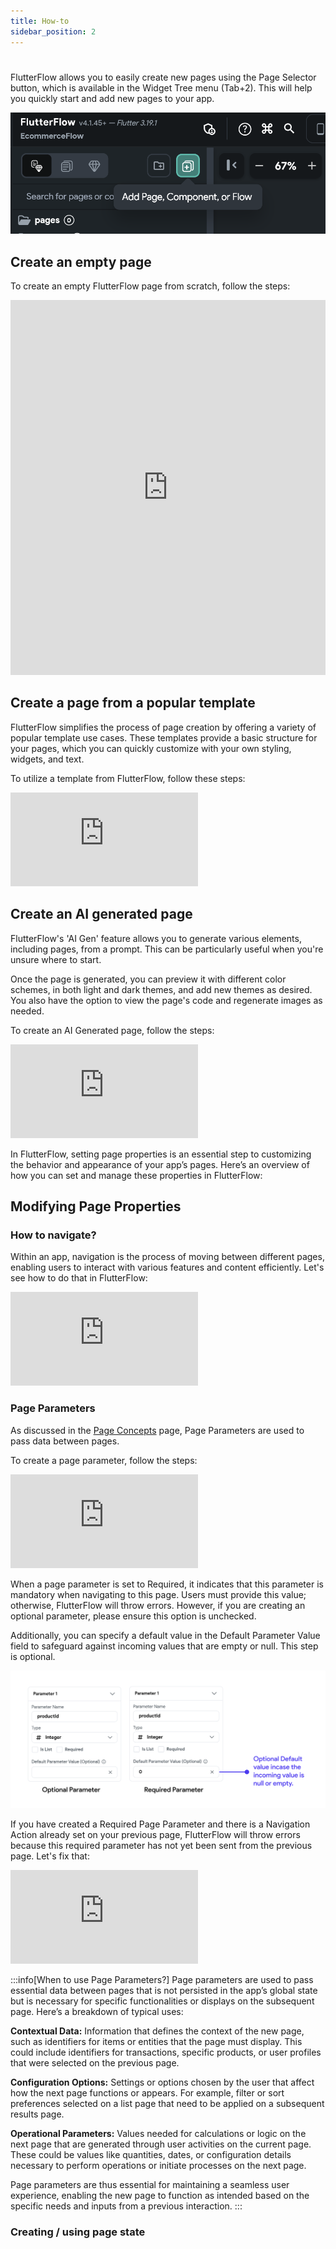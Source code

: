 ```yaml
---
title: How-to
sidebar_position: 2
---
```


#

FlutterFlow allows you to easily create new pages using the Page Selector
button, which is available in the Widget Tree menu (Tab+2). This will help you
quickly start and add new pages to your app.

![page-selector.png](imgs%2Fpage-selector.png)

## Create an empty page

To create an empty FlutterFlow page from scratch, follow the steps:

<iframe src="https://demo.arcade.software/rtOPRXVUByUAXxUynd8T?embed&show_copy_link=true" title="app.flutterflow.io/authentication" frameborder="0" loading="lazy" webkitallowfullscreen mozallowfullscreen allowfullscreen allow="clipboard-write" width="100%" height="600"></iframe>

## Create a page from a popular template

FlutterFlow simplifies the process of page creation by offering a variety of
popular template use cases. These templates provide a basic structure for your
pages, which you can quickly customize with your own styling, widgets, and text.

To utilize a template from FlutterFlow, follow these steps:

<div style={{
    position: 'relative',
    paddingBottom: 'calc(56.67989417989418% + 41px)', // Keeps the aspect ratio and additional padding
    height: 0,
    width: '100%'
}}>
    <iframe 
        src="https://demo.arcade.software/bkaz68ipgi497Pf4v8EB?embed&show_copy_link=true"
        title="Create a page from a popular template"
        style={{
            position: 'absolute',
            top: 0,
            left: 0,
            width: '100%',
            height: '100%',
            colorScheme: 'light'
        }}
        frameborder="0"
        loading="lazy"
        webkitAllowFullScreen
        mozAllowFullScreen
        allowFullScreen
        allow="clipboard-write">
    </iframe>
</div>

## Create an AI generated page

FlutterFlow's 'AI Gen' feature allows you to generate various elements,
including pages, from a prompt. This can be particularly useful when you're
unsure where to start.

Once the page is generated, you can preview it with different color schemes, in
both light and dark themes, and add new themes as desired. You also have the
option to view the page's code and regenerate images as needed.

To create an AI Generated page, follow the steps:

<div style={{
    position: 'relative',
    paddingBottom: 'calc(56.67989417989418% + 41px)', // Keeps the aspect ratio and additional padding
    height: 0,
    width: '100%'
}}>
    <iframe 
        src="https://demo.arcade.software/hLpE44TVjb72rzTTpxRK?embed&show_copy_link=true"
        title="Create an AI generated page"
        style={{
            position: 'absolute',
            top: 0,
            left: 0,
            width: '100%',
            height: '100%',
            colorScheme: 'light'
        }}
        frameborder="0"
        loading="lazy"
        webkitAllowFullScreen
        mozAllowFullScreen
        allowFullScreen
        allow="clipboard-write">
    </iframe>
</div>

In FlutterFlow, setting page properties is an essential step to customizing the
behavior and appearance of your app’s pages. Here’s an overview of how you can
set and manage
these properties in FlutterFlow:

## Modifying Page Properties

### How to navigate?

Within an app, navigation is the process of moving between different pages,
enabling users to interact with various features and content
efficiently. Let's see how to do that in FlutterFlow: 

<div style={{
    position: 'relative',
    paddingBottom: 'calc(56.67989417989418% + 41px)', // Keeps the aspect ratio and additional padding
    height: 0,
    width: '100%'
}}>
    <iframe 
        src="https://demo.arcade.software/EwmbXvNO5SvWtQdQyTBK?embed&show_copy_link=true"
        title="Navigate"
        style={{
            position: 'absolute',
            top: 0,
            left: 0,
            width: '100%',
            height: '100%',
            colorScheme: 'light'
        }}
        frameborder="0"
        loading="lazy"
        webkitAllowFullScreen
        mozAllowFullScreen
        allowFullScreen
        allow="clipboard-write">
    </iframe>
</div>

### Page Parameters

As discussed in the [Page Concepts](resources/widgets/pages/#page-parameters)
page, Page Parameters are used to pass data between pages.

To create a page parameter, follow the steps:

<div style={{
    position: 'relative',
    paddingBottom: 'calc(56.67989417989418% + 41px)', // Keeps the aspect ratio and additional padding
    height: 0,
    width: '100%'
}}>
    <iframe 
        src="https://demo.arcade.software/oZV2X0pKNYO61p1jhY22?embed&show_copy_link=true"
        title="Create Page Parameters"
        style={{
            position: 'absolute',
            top: 0,
            left: 0,
            width: '100%',
            height: '100%',
            colorScheme: 'light'
        }}
        frameborder="0"
        loading="lazy"
        webkitAllowFullScreen
        mozAllowFullScreen
        allowFullScreen
        allow="clipboard-write">
    </iframe>
</div>

When a page parameter is set to Required, it indicates that this parameter is
mandatory when navigating to this page. Users must provide this value;
otherwise, FlutterFlow will throw errors. However, if you are creating an
optional parameter, please ensure this option is unchecked.

Additionally, you can specify a default value in the Default Parameter Value
field to safeguard against incoming values that are empty or null. This step is
optional.

![Page-Params.png](..%2Fimgs%2FPage-Params.png)

If you have created a Required Page Parameter and there is a Navigation Action
already set on your previous page, FlutterFlow will throw errors because this
required parameter has not yet been sent from the previous page. Let's fix that:


<div style={{
    position: 'relative',
    paddingBottom: 'calc(56.67989417989418% + 41px)', // Keeps the aspect ratio and additional padding
    height: 0,
    width: '100%'
}}>
    <iframe 
        src="https://demo.arcade.software/kp34JJipEW24hz0u5RsW?embed&show_copy_link=true"
        title="Send Page Parameters"
        style={{
            position: 'absolute',
            top: 0,
            left: 0,
            width: '100%',
            height: '100%',
            colorScheme: 'light'
        }}
        frameborder="0"
        loading="lazy"
        webkitAllowFullScreen
        mozAllowFullScreen
        allowFullScreen
        allow="clipboard-write">
    </iframe>
</div>





:::info[When to use Page Parameters?]
Page parameters are used to pass essential data between pages that is not
persisted in the app’s global state but is necessary for specific
functionalities or displays on the subsequent page. Here’s a
breakdown of typical uses:

**Contextual Data:** Information that defines the context of the new page, such
as
identifiers for items or entities that the page must display. This could include
identifiers for transactions, specific products, or user profiles that were
selected on the previous page.

**Configuration Options:** Settings or options chosen by the user that affect
how
the next page functions or appears. For example, filter or sort preferences
selected on a list page that need to be applied on a subsequent results page.

**Operational Parameters:** Values needed for calculations or logic on the next
page
that are generated through user activities on the current page. These could be
values like quantities, dates, or configuration details necessary to perform
operations or initiate processes on the next page.

Page parameters are thus essential for maintaining a seamless user experience,
enabling the new page to function as intended based on the specific needs and
inputs from a previous interaction.
:::

### Creating / using page state		